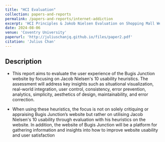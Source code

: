 ```yaml
---
title: "HCI Evaluation"
collection: papers-and-reports
permalink: /papers-and-reports/internet-addiction
excerpt: 'HCI Principles & Jakob Nielsen Evaluation on Shopping Mall Website'
date: 2024-08-06
venue: 'Coventry University'
paperurl: 'http://juliuschanjq.github.io/files/paper2.pdf'
citation: 'Julius Chan'
---
```


## Description
- This report aims to evaluate the user experience of the Bugis Junction website by focusing on
Jacob Nielsen's 10 usability heuristics. The assessment will address key insights such as
situational visualization, real-world integration, user control, consistency, error prevention,
analytics, simplicity, aesthetics of design, maintainability, and error correction.

- When using these heuristics, the focus is not on solely critiquing or appraising Bugis Junction’s
website but rather on utilising Jacob Nielsen's 10 usability through evaluation with his heuristics
on the website. In addition, the website of Bugis Junction will be a platform for gathering 
information and insights into how to improve website usability and user satisfaction

